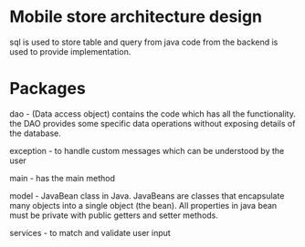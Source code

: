 # Mobile store architecture design 
sql is used to store table and query from java code from the backend is used to provide implementation.


# Packages
dao - (Data access object) contains the code which has all the functionality. the DAO provides some specific data operations without 		  exposing details of the database.

exception - to handle custom messages which can be understood by the user

main - has the main method

model - JavaBean class in Java. JavaBeans are classes that encapsulate many objects into a single object (the bean). All properties in java bean must be private with public getters and setter methods.

services - to match and validate user input
